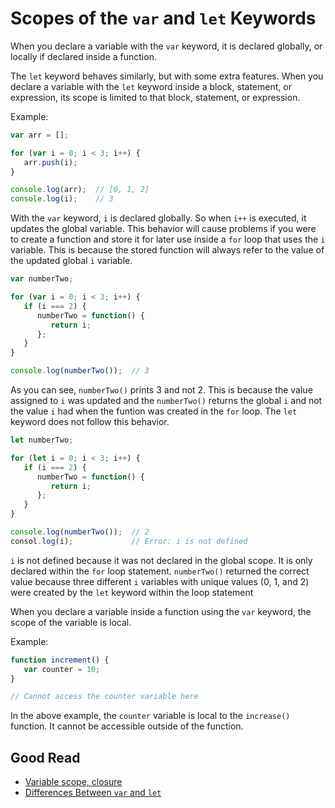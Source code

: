 # Scopes of the `var` and `let` Keywords

When you declare a variable with the `var` keyword, it is declared globally, or locally if declared inside a function.

The `let` keyword behaves similarly, but with some extra features. When you declare a variable with the `let` keyword inside a block, statement, or expression, its scope is limited to that block, statement, or expression.

Example:
```javascript
var arr = [];

for (var i = 0; i < 3; i++) {
   arr.push(i);
}

console.log(arr);  // [0, 1, 2]
console.log(i);    // 3
```

With the `var` keyword, `i` is declared globally. So when `i++` is executed, it updates the global variable. This behavior will cause problems if you were to create a function and store it for later use inside a `for` loop that uses the `i` variable. This is because the stored function will always refer to the value of the updated global `i` variable.

```javascript
var numberTwo;

for (var i = 0; i < 3; i++) {
   if (i === 2) {
      numberTwo = function() {
         return i;
      };
   }
}

console.log(numberTwo());  // 3
```

As you can see, `numberTwo()` prints 3 and not 2. This is because the value assigned to `i` was updated and the `numberTwo()` returns the global `i` and not the value `i` had when the funtion was created in the `for` loop. The `let` keyword does not follow this behavior.

```javascript
let numberTwo;

for (let i = 0; i < 3; i++) {
   if (i === 2) {
      numberTwo = function() {
         return i;
      };
   }
}

console.log(numberTwo());  // 2
consol.log(i);             // Error: i is not defined
```

`i` is not defined because it was not declared in the global scope. It is only declared within the `for` loop statement. `numberTwo()` returned the correct value because three different `i` variables with unique values (0, 1, and 2) were created by the `let` keyword within the loop statement

When you declare a variable inside a function using the `var` keyword, the scope of the variable is local.

Example:
```javascript
function increment() {
   var counter = 10;
}

// Cannot access the counter variable here
```

In the above example, the `counter` variable is local to the `increase()` function. It cannot be accessible outside of the function.

## Good Read
* [Variable scope, closure](https://javascript.info/closure)
* [Differences Between `var` and `let`](https://www.javascripttutorial.net/es6/difference-between-var-and-let/)